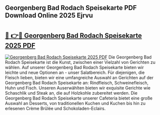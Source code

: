 ## Georgenberg Bad Rodach Speisekarte PDF Download Online 2025 Ejrvu

# <h2><a href="http://gcbhz3w.nevu.top/?p=Georgenberg+Bad+Rodach+Speisekarte">🔗 👉🔴 Georgenberg Bad Rodach Speisekarte 2025 PDF</a></h2>

[![Georgenberg Bad Rodach Speisekarte 2025 PDF](https://i.imgur.com/dBaPXMq.png)](http://gcbhz3w.nevu.top/?p=Georgenberg+Bad+Rodach+Speisekarte)
Die Georgenberg Bad Rodach Speisekarte ist die Kunst, zwischen einer Vielzahl von Gerichten zu wählen. Auf unserer Georgenberg Bad Rodach Speisekarte bieten wir leichte und neue Optionen an - unser Salatbereich. Für diejenigen, die Fleisch lieben, bieten wir eine umfangreiche Auswahl an Gerichten auf der Georgenberg Bad Rodach Speisekarte an: Rindfleisch, Schweinefleisch, Huhn und Fisch. Unseren Auserwählten bieten wir exquisite Gerichte wie Schaschlik und Steak an, die auf Holzkohle zubereitet werden. Die Georgenberg Bad Rodach Speisekarte unserer Cafeteria bietet eine große Auswahl an Desserts, von traditionellen Kuchen und Kuchen bis hin zu erlesenen Crème Brûlée und Schokoladen-Eclairs.

